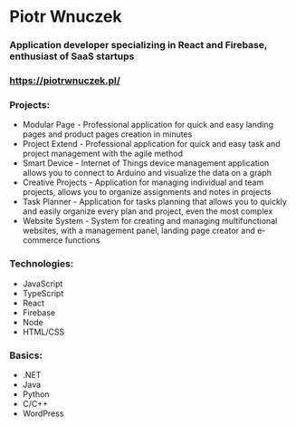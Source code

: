 # Piotr Wnuczek
### Application developer specializing in React and Firebase, enthusiast of SaaS startups
### https://piotrwnuczek.pl/

### Projects:
- Modular Page - Professional application for quick and easy landing pages and product pages creation in minutes
- Project Extend - Professional application for quick and easy task and project management with the agile method
- Smart Device - Internet of Things device management application allows you to connect to Arduino and visualize the data on a graph
- Creative Projects - Application for managing individual and team projects, allows you to organize assignments and notes in projects
- Task Planner - Application for tasks planning that allows you to quickly and easily organize every plan and project, even the most complex
- Website System - System for creating and managing multifunctional websites, with a management panel, landing page creator and e-commerce functions

### Technologies:
- JavaScript
- TypeScript
- React
- Firebase
- Node
- HTML/CSS

### Basics:
- .NET
- Java
- Python
- C/C++
- WordPress
